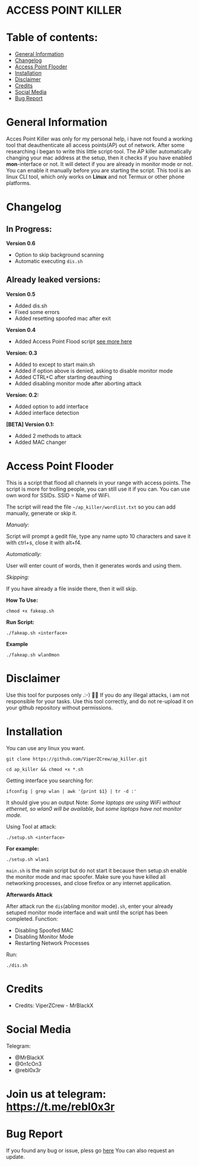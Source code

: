 # ACCESS POINT KILLER


# Table of contents:
* [General Information](#general-info)
* [Changelog](#changelog)
* [Access Point Flooder](#access-point-flooder)
* [Installation](#installation)
* [Disclaimer](#disclaimer)
* [Credits](#credits)
* [Social Media](#social-media)
* [Bug Report](#bug-report)

# General Information

  Acces Point Killer was only for my personal help, i have not found a working tool that deauthenticate all access points(AP)
  out of network. After some researching i began to write this little script-tool. 
  The AP killer automatically changing your mac address at the setup, then it checks if you have enabled **mon**-interface or
  not. It will detect if you are already in monitor mode or not.
  You can enable it manually before you are starting the script. This tool is an linux CLI tool, which only works on **Linux**
  and not Termux or other phone platforms.

# Changelog


 ## In Progress:
 
  **Version 0.6**
  * Option to skip background scanning
  * Automatic executing ```dis.sh```
 
  ## Already leaked versions:
  
  **Version 0.5**
  * Added dis.sh
  * Fixed some errors
  * Added resetting spoofed mac after exit
  
  **Version 0.4**
  * Added Access Point Flood script [see more here](#access-point-flooder)
  
  **Version: 0.3**
  * Added to except to start main.sh
  * Added if option above is denied, asking to disable monitor mode
  * Added CTRL+C after starting deauthing 
  * Added disabling monitor mode after aborting attack
  
  **Version: 0.2:**
  * Added option to add interface
  * Added interface detection

  **[BETA] Version 0.1:**
  * Added 2 methods to attack
  * Added MAC changer

# Access Point Flooder
  This is a script that flood all channels in your range with access points.
  The script is more for trolling people, you can still use it if you can. 
  You can use own word for SSIDs.
  SSID = Name of WiFi.
  
  The script will read the file ```~/ap_killer/wordlist.txt``` so you can add manually, generate or skip it.
  
  *Manualy:*
  
  Script will prompt a gedit file, type any name upto 10 characters and save it with ctrl+s, close it with alt+f4.
  
  *Automatically:*
  
  User will enter count of words, then it generates words and using them.
  
  *Skipping:*
  
  If you have already a file inside there, then it will skip.
  
  
  **How To Use:**
  
  ```chmod +x fakeap.sh```
  
  **Run Script:**
  
  ```./fakeap.sh <interface>```
  
  **Example**
  
  ```./fakeap.sh wlan0mon```

# Disclaimer
  Use this tool for purposes only .:-) 🕵️‍♂️
  If you do any illegal attacks, i am not responsible for your tasks.
  Use this tool correctly, and do not re-upload it on your github repository without permissions.

# Installation

  You can use any linux you want.
  
  ```git clone https://github.com/ViperZCrew/ap_killer.git```
  
  ```cd ap_killer && chmod +x *.sh```
  
  Getting interface you searching for:
  
  ```ifconfig | grep wlan | awk '{print $1} | tr -d :'```
  
  It should give you an output
  Note: 
  *Some laptops are using WiFi without ethernet, so wlan0 will be available, but some laptops have not monitor mode.*
  
  Using Tool at attack:
  
  ```./setup.sh <interface>```

**For example:**

  ```./setup.sh wlan1```

```main.sh``` is the main script but do not start it because then setup.sh enable the monitor mode and mac spoofer.
  Make sure you have killed all networking processes, and close firefox or any internet application.

**Afterwards Attack**
  
  After attack run the ```dis```(abling monitor mode)```.sh```, enter your already setuped monitor mode interface and 
  wait until the script has been completed.
  Function: 
  * Disabling Spoofed MAC
  * Disabling Monitor Mode
  * Restarting Network Processes
  
  Run:
  
  ```./dis.sh```

# Credits

* Credits: ViperZCrew - MrBlackX

# Social Media
Telegram:
* @MrBlackX
* @0n1cOn3
* @rebl0x3r

# Join us at telegram: https://t.me/rebl0x3r  

# Bug Report
  If you found any bug or issue, pless go [here](https://github.com/ViperZCrew/ap_killer/issues)
  You can also request an update.
